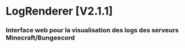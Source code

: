# LogRenderer [V2.1.1]

### Interface web pour la visualisation des logs des serveurs Minecraft/Bungeecord